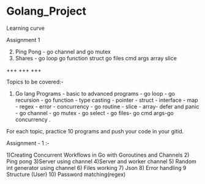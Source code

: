 # Golang_Project
Learning curve

Assignment 1

2. Ping Pong -  go channel and go mutex
6. Shares    -   go loop go function struct go files cmd args array slice



+++ +++ +++ 

Topics to be covered:-

  1) Go lang Programs - basic to advanced programs - go loop - go recursion - go function - type casting - pointer - struct - interface - map - regex - error - concurrency - go routine - slice - array- defer and panic - go channel - go mutex - go select - go files- go cmd args-go concurrency .

For each topic, practice 10 programs and push your code in your gitid.


Assignment - 1 :-

 1)Creating Concurrent Workflows in Go with Goroutines and Channels
 2) Ping pong
 3)Server using channel
 4)Server and worker channel
 5) Random int generator using channel
 6) Files working
 7) Json
 8) Error handling
 9 Structure (User) 
 10) Password matching(regex) 